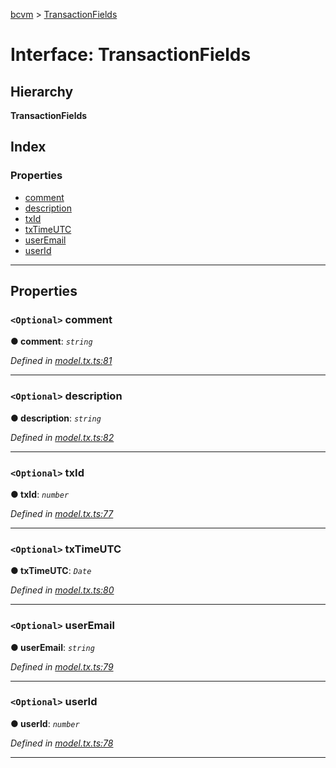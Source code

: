 [bcvm](../README.md) > [TransactionFields](../interfaces/transactionfields.md)

# Interface: TransactionFields

## Hierarchy

**TransactionFields**

## Index

### Properties

* [comment](transactionfields.md#comment)
* [description](transactionfields.md#description)
* [txId](transactionfields.md#txid)
* [txTimeUTC](transactionfields.md#txtimeutc)
* [userEmail](transactionfields.md#useremail)
* [userId](transactionfields.md#userid)

---

## Properties

<a id="comment"></a>

### `<Optional>` comment

**● comment**: *`string`*

*Defined in [model.tx.ts:81](https://github.com/boardwalktech/Boardwalk-Client-Virtual-Machine-JS/blob/bd51c2e/typescript/src/model.tx.ts#L81)*

___
<a id="description"></a>

### `<Optional>` description

**● description**: *`string`*

*Defined in [model.tx.ts:82](https://github.com/boardwalktech/Boardwalk-Client-Virtual-Machine-JS/blob/bd51c2e/typescript/src/model.tx.ts#L82)*

___
<a id="txid"></a>

### `<Optional>` txId

**● txId**: *`number`*

*Defined in [model.tx.ts:77](https://github.com/boardwalktech/Boardwalk-Client-Virtual-Machine-JS/blob/bd51c2e/typescript/src/model.tx.ts#L77)*

___
<a id="txtimeutc"></a>

### `<Optional>` txTimeUTC

**● txTimeUTC**: *`Date`*

*Defined in [model.tx.ts:80](https://github.com/boardwalktech/Boardwalk-Client-Virtual-Machine-JS/blob/bd51c2e/typescript/src/model.tx.ts#L80)*

___
<a id="useremail"></a>

### `<Optional>` userEmail

**● userEmail**: *`string`*

*Defined in [model.tx.ts:79](https://github.com/boardwalktech/Boardwalk-Client-Virtual-Machine-JS/blob/bd51c2e/typescript/src/model.tx.ts#L79)*

___
<a id="userid"></a>

### `<Optional>` userId

**● userId**: *`number`*

*Defined in [model.tx.ts:78](https://github.com/boardwalktech/Boardwalk-Client-Virtual-Machine-JS/blob/bd51c2e/typescript/src/model.tx.ts#L78)*

___

